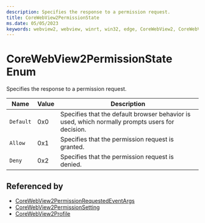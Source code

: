 ```yaml
---
description: Specifies the response to a permission request.
title: CoreWebView2PermissionState
ms.date: 05/05/2023
keywords: webview2, webview, winrt, win32, edge, CoreWebView2, CoreWebView2Controller, browser control, edge html, CoreWebView2PermissionState
---
```


# CoreWebView2PermissionState Enum

Specifies the response to a permission request.

| Name |  Value | Description |
|--|--|--|
|`Default` | 0x0  |  Specifies that the default browser behavior is used, which normally prompts users for decision.|
|`Allow` | 0x1  |  Specifies that the permission request is granted.|
|`Deny` | 0x2  |  Specifies that the permission request is denied.|


## Referenced by

- [CoreWebView2PermissionRequestedEventArgs](corewebview2permissionrequestedeventargs.md)
- [CoreWebView2PermissionSetting](corewebview2permissionsetting.md)
- [CoreWebView2Profile](corewebview2profile.md)
